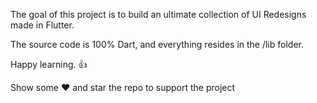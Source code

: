 The goal of this project is to build an ultimate collection of UI Redesigns made in Flutter.

The source code is 100% Dart, and everything resides in the /lib folder.

Happy learning. 👍

Show some ❤️ and star the repo to support the project
